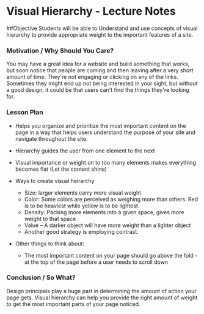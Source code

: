 # Visual Hierarchy - Lecture Notes

##Objective
Students will be able to Understand and use concepts of visual hierarchy to provide appropriate weight to the important features of a site.

### Motivation / Why Should You Care?
You may have a great idea for a website and build something that works, but soon notice that people are coming and then leaving after a very short amount of time. They're not engaging or clicking on any of the links. Sometimes they might end up not being interested in your sight, but without a good design, it could be that users can't find the things they're looking for.

### Lesson Plan
* Helps you organize and prioritize the most important content on the page in a way that helps users understand the purpose of your site and navigate throughout the site.
* Hierarchy guides the user from one element to the next
* Visual importance or weight on to too many elements makes everything becomes flat (Let the content shine)

* Ways to create visual heirarchy 
  * Size: larger elements carry more visual weight
  * Color: Some colors are perceived as weighing more than others. Red is to be heaviest while yellow is to be lightest.
  * Density: Packing more elements into a given space, gives more weight to that space
  * Value – A darker object will have more weight than a lighter object
  * Another good strategy is employing contrast. 

* Other things to think about:
  * The most important content on your page should go above the fold - at the top of the page before a user needs to scroll down

### Conclusion / So What?
Design principals play a huge part in determining the amount of action your page gets. Visual hierarchy can help you provide the right amount of weight to get the most important parts of your page noticed.

